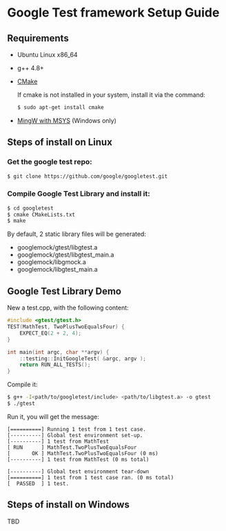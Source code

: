 # Google Test framework Setup Guide

## Requirements
* Ubuntu Linux x86_64
* g++ 4.8+
* [CMake](https://cmake.org/download/)

  If cmake is not installed in your system, install it via the command:
  ```Bash
  $ sudo apt-get install cmake
  ```
* [MingW with MSYS](https://sourceforge.net/projects/mingw/files/) (Windows only)

<!-- ## Notes -->
<!-- When installing MingW with MSYS via the oneline way, please choose the follow components:
* mingw-developer-toolkit
* mingw32-base
* mingw32-gcc-g++
* msys-base -->


## Steps of install on Linux
### Get the google test repo:
```Bash
$ git clone https://github.com/google/googletest.git
```

### Compile Google Test Library and install it:
```Bash
$ cd googletest
$ cmake CMakeLists.txt
$ make
```

By default, 2 static library files will be generated:
* googlemock/gtest/libgtest.a
* googlemock/gtest/libgtest_main.a
* googlemock/libgmock.a
* googlemock/libgtest_main.a

## Google Test Library Demo
New a test.cpp, with the following content:
```Cpp
#include <gtest/gtest.h>
TEST(MathTest, TwoPlusTwoEqualsFour) {
    EXPECT_EQ(2 + 2, 4);
}

int main(int argc, char **argv) {
    ::testing::InitGoogleTest( &argc, argv );
    return RUN_ALL_TESTS();
}
```

Compile it:
```Bash
$ g++ -I<path/to/googletest/include> <path/to/libgtest.a> -o gtest
$ ./gtest
```

Run it, you will get the message:
```
[==========] Running 1 test from 1 test case.
[----------] Global test environment set-up.
[----------] 1 test from MathTest
[ RUN      ] MathTest.TwoPlusTwoEqualsFour
[       OK ] MathTest.TwoPlusTwoEqualsFour (0 ms)
[----------] 1 test from MathTest (0 ms total)

[----------] Global test environment tear-down
[==========] 1 test from 1 test case ran. (0 ms total)
[  PASSED  ] 1 test.
```


## Steps of install on Windows
TBD
